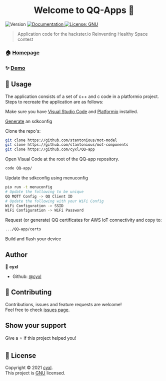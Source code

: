 <h1 align="center">Welcome to QQ-Apps 👋</h1>
<p>
  <img alt="Version" src="https://img.shields.io/badge/version-1.0-blue.svg?cacheSeconds=2592000" />
  <a href="https://www.hackster.io/cyxl/quiz-quest-b016cf" target="_blank">
    <img alt="Documentation" src="https://img.shields.io/badge/documentation-yes-brightgreen.svg" />
  </a>
  <a href="https://github.com/cyxl/QQ-app/blob/main/LICENSE" target="_blank">
    <img alt="License: GNU" src="https://img.shields.io/badge/License-GNU-yellow.svg" />
  </a>
</p>

> Application code for the hackster.io Reinventing Healthy Space contest

### 🏠 [Homepage](https://www.hackster.io/cyxl/quiz-quest-b016cf)

### ✨ [Demo](https://www.youtube.com/watch?v=GHmoBTd4A5o)

## 🚀 Usage

The application consists of a set of c++ and c code in a platformio project. 
Steps to recreate the application are as follows:

Make sure you have [Visual Studio Code](https://code.visualstudio.com/download) and [Platformio](https://platformio.org/install) installed.

[Generate](https://docs.espressif.com/projects/esp-idf/en/latest/esp32/api-reference/kconfig.html) an sdkconfig

Clone the repo's:
```sh
git clone https://github.com/stantonious/mot-model
git clone https://github.com/stantonious/mot-components
git clone https://github.com/cyxl/QQ-app
```

Open Visual Code at the root of the QQ-app repository.
```sh
code QQ-app/
```

Update the sdkconfig using menuconfig
```sh
pio run -t menuconfig
# Update the following to be unique
QQ MQTT Config -> QQ Client ID 
# Update the following with your WiFi Config
WiFi Configuration -> SSID
WiFi Configuration -> WiFi Password
```

Request (or generate) QQ certificates for AWS IoT connectivity and copy to:
```sh
.../QQ-app/certs
```

Build and flash your device


## Author

👤 **cyxl**

* Github: [@cyxl](https://github.com/cyxl)

## 🤝 Contributing

Contributions, issues and feature requests are welcome!<br />Feel free to check [issues page](https://github.com/cyxl/QQ-app/issues). 

## Show your support

Give a ⭐️ if this project helped you!

## 📝 License

Copyright © 2021 [cyxl](https://github.com/cyxl).<br />
This project is [GNU](https://github.com/cyxl/QQ-app/blob/main/LICENSE) licensed.


